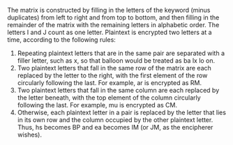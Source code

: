 The matrix is constructed by filling in the letters of the keyword (minus duplicates) from left to right and from top to bottom, and then filling in the remainder of the matrix with the remaining letters in alphabetic order. The letters I and J count as one letter. Plaintext is encrypted two
letters at a time, according to the following rules:
1. Repeating plaintext letters that are in the same pair are separated with a filler letter, such as x, so that balloon would be treated as ba lx lo on.
2. Two plaintext letters that fall in the same row of the matrix are each replaced by the letter to the right, with the first element of the row circularly following the last. For example, ar is encrypted as RM.
3. Two plaintext letters that fall in the same column are each replaced by the letter beneath, with the top element of the column circularly following the last. For example, mu is encrypted as CM.
4. Otherwise, each plaintext letter in a pair is replaced by the letter that lies in its own row and the column occupied by the other plaintext letter. Thus, hs becomes BP and ea becomes IM (or JM, as the encipherer wishes).
